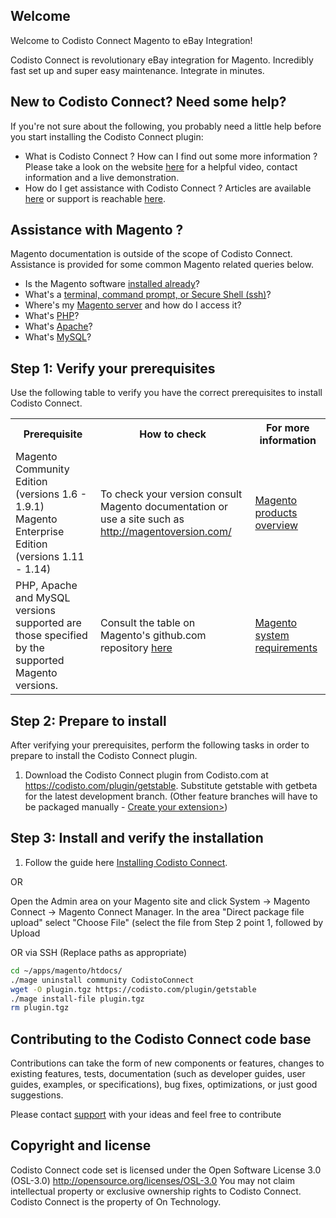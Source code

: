 [logo]: https://github.com/ontech/kiama-downs/blob/bm_readme/codistoconnect.png "Codisto Connect logo"

<h2>Welcome</h2>
<p>
Welcome to Codisto Connect Magento to eBay Integration!
</p>

<p>
Codisto Connect is revolutionary eBay integration for Magento. Incredibly fast set up and super easy maintenance. Integrate in minutes.
</p>

<h2>New to Codisto Connect? Need some help?</h2>
If you're not sure about the following, you probably need a little help before you start installing the Codisto Connect plugin:

* What is Codisto Connect ? How can I find out some more information ? Please take a look on the website <a href="https://codisto.com/">here</a> for a helpful video, contact information and a live demonstration.
* How do I get assistance with Codisto Connect ? Articles are available <a href="https://codisto.com/help.html">here</a> or support is reachable <a href="https://codisto.com/contact-us.html">here</a>.


<h2>Assistance with Magento ?</h2>
Magento documentation is outside of the scope of Codisto Connect. Assistance is provided for some common Magento related queries below.

*	Is the Magento software <a href="http://devdocs.magento.com/guides/v1.0/install-gde/basics/basics_magento-installed.html">installed already</a>?
*	What's a <a href="http://devdocs.magento.com/guides/v1.0/install-gde/basics/basics_login.html">terminal, command prompt, or Secure Shell (ssh)</a>?
*	Where's my <a href="http://devdocs.magento.com/guides/v1.0/install-gde/basics/basics_login.html">Magento server</a> and how do I access it?
*	What's <a href="http://devdocs.magento.com/guides/v1.0/install-gde/basics/basics_software.html">PHP</a>?
*	What's <a href="http://devdocs.magento.com/guides/v1.0/install-gde/basics/basics_software.html">Apache</a>?
*	What's <a href="http://devdocs.magento.com/guides/v1.0/install-gde/basics/basics_software.html">MySQL</a>?


<h2>Step 1: Verify your prerequisites</h2>

Use the following table to verify you have the correct prerequisites to install Codisto Connect.

<table>
	<tbody>
		<tr>
			<th>Prerequisite</th>
			<th>How to check</th>
			<th>For more information</th>
		</tr>
		<tr>
			<td>Magento Community Edition (versions 1.6 - 1.9.1) <br>
			Magento Enterprise Edition (versions 1.11 - 1.14)</td>
			<td>To check your version consult Magento documentation or use a site such as <a href="http://magentoversion.com/">http://magentoversion.com/</a></td>
			<td><a href="http://magento.com/products/overview">Magento products overview</a></td>
		</tr>
		<tr>
			<td>PHP, Apache and MySQL versions supported are those specified by the supported Magento versions.</td>
			<td>Consult the table on Magento's github.com repository <a href="https://github.com/magento/magento2/blob/develop/README.md">here</a></td>
			<td><a href="http://magento.com/resources/system-requirements">Magento system requirements</td>
		</tr>
</tbody>
</table>

<h2>Step 2: Prepare to install</h2>

After verifying your prerequisites, perform the following tasks in order to prepare to install the Codisto Connect plugin.

1.	Download the Codisto Connect plugin from Codisto.com at <a href="https://codisto.com/plugin/getstable">https://codisto.com/plugin/getstable</a>. Substitute getstable with getbeta
for the latest development branch. (Other feature branches will have to be packaged manually - <a href="http://www.magentocommerce.com/magento-connect/create_your_extension/">Create your extension></a>)

<h2>Step 3: Install and verify the installation</h2>

1.	Follow the guide here <a href="https://codisto.zendesk.com/hc/en-us/articles/204370649-How-to-list">Installing Codisto Connect</a>.

OR

Open the Admin area on your Magento site and click System -> Magento Connect -> Magento Connect Manager. In the area "Direct package file upload" select "Choose File" (select the file from Step 2 point 1, followed by Upload

OR via SSH (Replace paths as appropriate)

``` bash
cd ~/apps/magento/htdocs/
./mage uninstall community CodistoConnect
wget -O plugin.tgz https://codisto.com/plugin/getstable
./mage install-file plugin.tgz
rm plugin.tgz
```

<h2>Contributing to the Codisto Connect code base</h2>
Contributions can take the form of new components or features, changes to existing features, tests, documentation (such as developer guides, user guides, examples, or specifications), bug fixes, optimizations, or just good suggestions.

Please contact <a href="https://codisto.com/contact-us.html">support</a> with your ideas and feel free to contribute

<h2>Copyright and license</h2>
Codisto Connect code set is licensed under the Open Software License 3.0 (OSL-3.0)
<a href="http://opensource.org/licenses/OSL-3.0">http://opensource.org/licenses/OSL-3.0</a> You may not claim intellectual property or exclusive ownership rights to Codisto Connect. Codisto Connect is the property of On Technology.